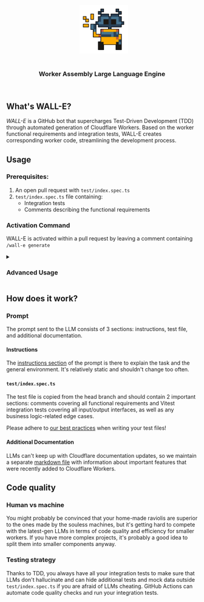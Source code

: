 <div align="center">
  <img src="./misc/readme/wall-e.png" height="128px" width="128px" />
</div>

<div align="center">
  <h3>Worker Assembly Large Language Engine</h3>
</div>

<br/>

## What's WALL-E?

_WALL-E_ is a GitHub bot that supercharges Test-Driven Development (TDD) through automated generation of Cloudflare Workers. Based on the worker functional requirements and integration tests, WALL-E creates corresponding worker code, streamlining the development process.

## Usage
### Prerequisites:
1. An open pull request with `test/index.spec.ts`
2. `test/index.spec.ts` file containing:
   - Integration tests
   - Comments describing the functional requirements
### Activation Command
WALL-E is activated within a pull request by leaving a comment containing `/wall-e generate`
<details>
<summary><h3>Advanced Usage</h3></summary>

| Parameter | Description | Default |
|--------|-------------|---------|
| `path` | custom path to a worker dir | repository root |
| `model` | model for code generation | claude-3-5-sonnet-20240620 |
| `temp`/`temperature` | model temperature setting (0-1) | 0.5 |

<details>
<summary>Available models:</summary>

- `claude-3-opus-20240229`
- `claude-3-sonnet-20240229`
- `claude-3-haiku-20240307`
- `gpt-4o`
</details>

Example with custom parameters: `/wall-e generate path:workers/generate-embeddings model:gpt-4o temperature:0.8`
</details>

## How does it work?

### Prompt

The prompt sent to the LLM consists of 3 sections: instructions, test file, and additional documentation.

#### Instructions

The [instructions section](markdown/instructions.md) of the prompt is there to explain the task and the general environment. It's relatively static and shouldn't change too often.

#### `test/index.spec.ts`

The test file is copied from the head branch and should contain 2 important sections: comments covering all functional requirements and Vitest integration tests covering all input/output interfaces, as well as any business logic-related edge cases.

Please adhere to [our best practices](wiki/test_file_best_practices.md) when writing your test files!

#### Additional Documentation

LLMs can't keep up with Cloudflare documentation updates, so we maintain a separate [markdown file](markdown/documentation.md) with information about important features that were recently added to Cloudflare Workers.

## Code quality

### Human vs machine

You might probably be convinced that your home-made raviolis are superior to the ones made by the souless machines, but it's getting hard to compete with the latest-gen LLMs in terms of code quality and efficiency for smaller workers. If you have more complex projects, it's probably a good idea to split them into smaller components anyway.

### Testing strategy

Thanks to TDD, you always have all your integration tests to make sure that LLMs don't hallucinate and can hide additional tests and mock data outside `test/index.spec.ts` if you are afraid of LLMs cheating. GitHub Actions can automate code quality checks and run your integration tests.
